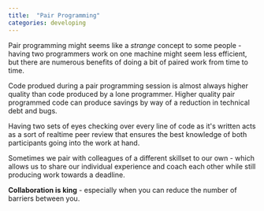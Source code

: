 ```yaml
---
title:  "Pair Programming"
categories: developing
---
```


Pair programming might seems like a *strange* concept to some people - having two programmers work on one machine might seem less efficient, but there are numerous benefits of doing a bit of paired work from time to time.

Code produed during a pair programming session is almost always higher quality than code produced by a lone programmer. Higher quality pair programmed code can produce savings by way of a reduction in technical debt and bugs.

Having two sets of eyes checking over every line of code as it's written acts as a sort of realtime peer review that ensures the best knowledge of both participants going into the work at hand. 

Sometimes we pair with colleagues of a different skillset to our own - which allows us to share our individual experience and coach each other while still producing work towards a deadline.

**Collaboration is king** - especially when you can reduce the number of barriers between you.

